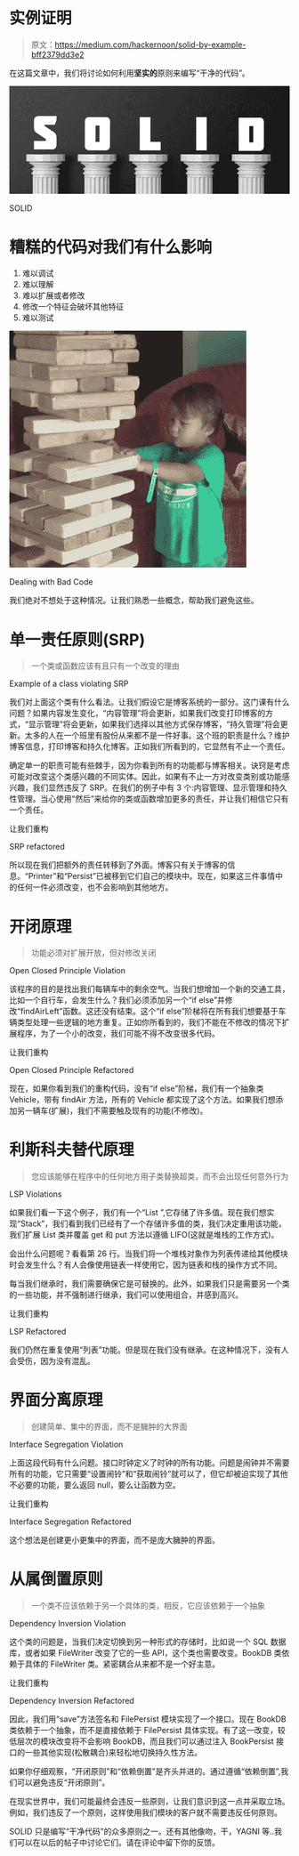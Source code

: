 # 实例证明

> 原文：<https://medium.com/hackernoon/solid-by-example-bff2379dd3e2>

在这篇文章中，我们将讨论如何利用**坚实的**原则来编写“干净的代码”。

![](img/450bab07da59b159e7797387f7d82f2e.png)

SOLID

# 糟糕的代码对我们有什么影响

1.  难以调试
2.  难以理解
3.  难以扩展或者修改
4.  修改一个特征会破坏其他特征
5.  难以测试

![](img/1e765950d56cca4005fdbcf9bf820675.png)

Dealing with Bad Code

我们绝对不想处于这种情况。让我们熟悉一些概念，帮助我们避免这些。

# 单一责任原则(SRP)

> 一个类或函数应该有且只有一个改变的理由

Example of a class violating SRP

我们对上面这个类有什么看法。让我们假设它是博客系统的一部分。这门课有什么问题？如果内容发生变化，“内容管理”将会更新，如果我们改变打印博客的方式，“显示管理”将会更新，如果我们选择以其他方式保存博客，“持久管理”将会更新。太多的人在一个班里有股份从来都不是一件好事。这个班的职责是什么？维护博客信息，打印博客和持久化博客。正如我们所看到的，它显然有不止一个责任。

确定单一的职责可能有些棘手，因为你看到所有的功能都与博客相关。诀窍是考虑可能对改变这个类感兴趣的不同实体。因此，如果有不止一方对改变类别或功能感兴趣，我们显然违反了 SRP。在我们的例子中有 3 个:内容管理、显示管理和持久性管理。当心使用“然后”来给你的类或函数增加更多的责任，并让我们相信它只有一个责任。

让我们重构

SRP refactored

所以现在我们把额外的责任转移到了外面。博客只有关于博客的信息。“Printer”和“Persist”已被移到它们自己的模块中。现在，如果这三件事情中的任何一件必须改变，也不会影响到其他地方。

# 开闭原理

> 功能必须对扩展开放，但对修改关闭

Open Closed Principle Violation

该程序的目的是找出我们每辆车中的剩余空气。当我们想增加一个新的交通工具，比如一个自行车，会发生什么？我们必须添加另一个“if else”并修改“findAirLeft”函数。这还没有结束。这个“if else”阶梯将在所有我们想要基于车辆类型处理一些逻辑的地方重复。正如你所看到的，我们不能在不修改的情况下扩展程序，为了一个小的改变，我们可能不得不改变很多代码。

让我们重构

Open Closed Principle Refactored

现在，如果你看到我们的重构代码，没有“if else”阶梯，我们有一个抽象类 Vehicle，带有 findAir 方法，所有的 Vehicle 都实现了这个方法。如果我们想添加另一辆车(扩展)，我们不需要触及现有的功能(不修改)。

# 利斯科夫替代原理

> 您应该能够在程序中的任何地方用子类替换超类，而不会出现任何意外行为

LSP Violations

如果我们看一下这个例子，我们有一个“List ”,它存储了许多值。现在我们想实现“Stack”，我们看到我们已经有了一个存储许多值的类，我们决定重用该功能，我们扩展 List 类并覆盖 get 和 put 方法以遵循 LIFO(这就是堆栈的工作方式)。

会出什么问题呢？看看第 26 行。当我们将一个堆栈对象作为列表传递给其他模块时会发生什么？有人会像使用链表一样使用它，因为链表和栈的操作方式不同。

每当我们继承时，我们需要确保它是可替换的。此外，如果我们只是需要另一个类的一些功能，并不强制进行继承，我们可以使用组合，并感到高兴。

让我们重构

LSP Refactored

我们仍然在重复使用“列表”功能。但是现在我们没有继承。在这种情况下，没有人会受伤，因为没有混乱。

# 界面分离原理

> 创建简单、集中的界面，而不是臃肿的大界面

Interface Segregation Violation

上面这段代码有什么问题。接口时钟定义了时钟的所有功能。问题是闹钟并不需要所有的功能，它只需要“设置闹铃”和“获取闹铃”就可以了，但它却被迫实现了其他不必要的功能，要么返回 null，要么让函数为空。

让我们重构

Interface Segregation Refactored

这个想法是创建更小更集中的界面，而不是庞大臃肿的界面。

# 从属倒置原则

> 一个类不应该依赖于另一个具体的类，相反，它应该依赖于一个抽象

Dependency Inversion Violation

这个类的问题是，当我们决定切换到另一种形式的存储时，比如说一个 SQL 数据库，或者如果 FileWriter 改变了它的一些 API，这个类也需要改变。BookDB 类依赖于具体的 FileWriter 类。紧密耦合从来都不是一个好主意。

让我们重构

Dependency Inversion Refactored

因此，我们用“save”方法签名和 FilePersist 模块实现了一个接口。现在 BookDB 类依赖于一个抽象，而不是直接依赖于 FilePersist 具体实现。有了这一改变，较低层次的模块改变将不会影响 BookDB，而且我们可以通过注入 BookPersist 接口的一些其他实现(松散耦合)来轻松地切换持久性方法。

如果你仔细观察，“开闭原则”和“依赖倒置”是齐头并进的。通过遵循“依赖倒置”,我们可以避免违反“开闭原则”。

在现实世界中，我们可能最终会违反一些原则，让我们意识到这一点并采取立场。例如，我们违反了一个原则，这样使用我们模块的客户就不需要违反任何原则。

SOLID 只是编写“干净代码”的众多原则之一。还有其他像吻，干，YAGNI 等..我们可以在以后的帖子中讨论它们。请在评论中留下你的反馈。